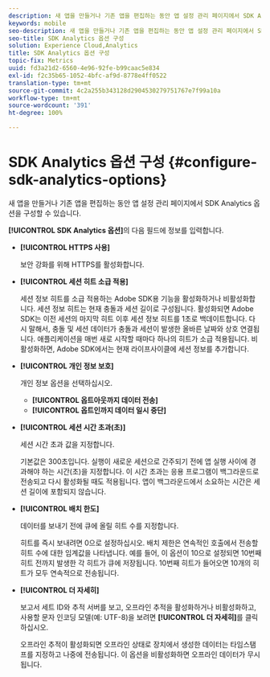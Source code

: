 ```yaml
---
description: 새 앱을 만들거나 기존 앱을 편집하는 동안 앱 설정 관리 페이지에서 SDK Analytics 옵션을 구성할 수 있습니다.
keywords: mobile
seo-description: 새 앱을 만들거나 기존 앱을 편집하는 동안 앱 설정 관리 페이지에서 SDK Analytics 옵션을 구성할 수 있습니다.
seo-title: SDK Analytics 옵션 구성
solution: Experience Cloud,Analytics
title: SDK Analytics 옵션 구성
topic-fix: Metrics
uuid: fd3a21d2-6560-4e96-92fe-b99caac5e834
exl-id: f2c35b65-1052-4bfc-af9d-8778e4ff0522
translation-type: tm+mt
source-git-commit: 4c2a255b343128d2904530279751767e7f99a10a
workflow-type: tm+mt
source-wordcount: '391'
ht-degree: 100%

---
```


# SDK Analytics 옵션 구성 {#configure-sdk-analytics-options}

새 앱을 만들거나 기존 앱을 편집하는 동안 앱 설정 관리 페이지에서 SDK Analytics 옵션을 구성할 수 있습니다.

**[!UICONTROL SDK Analytics 옵션]**&#x200B;의 다음 필드에 정보를 입력합니다. 

* **[!UICONTROL HTTPS 사용]**

   보안 강화를 위해 HTTPS를 활성화합니다.

* **[!UICONTROL 세션 히트 소급 적용]**

   세션 정보 히트를 소급 적용하는 Adobe SDK용 기능을 활성화하거나 비활성화합니다. 세션 정보 히트는 현재 충돌과 세션 길이로 구성됩니다. 활성화되면 Adobe SDK는 이전 세션의 마지막 히트 이후 세션 정보 히트를 1초로 백데이트합니다. 다시 말해서, 충돌 및 세션 데이터가 충돌과 세션이 발생한 올바른 날짜와 상호 연결됩니다. 애플리케이션을 매번 새로 시작할 때마다 하나의 히트가 소급 적용됩니다. 비활성화하면, Adobe SDK에서는 현재 라이프사이클에 세션 정보를 추가합니다.

* **[!UICONTROL 개인 정보 보호]**

   개인 정보 옵션을 선택하십시오.

   * **[!UICONTROL 옵트아웃까지 데이터 전송]**
   * **[!UICONTROL 옵트인까지 데이터 일시 중단]**

* **[!UICONTROL 세션 시간 초과(초)]**

   세션 시간 초과 값을 지정합니다.

   기본값은 300초입니다. 실행이 새로운 세션으로 간주되기 전에 앱 실행 사이에 경과해야 하는 시간(초)을 지정합니다. 이 시간 초과는 응용 프로그램이 백그라운드로 전송되고 다시 활성화될 때도 적용됩니다. 앱이 백그라운드에서 소요하는 시간은 세션 길이에 포함되지 않습니다.

* **[!UICONTROL 배치 한도]**

   데이터를 보내기 전에 큐에 올릴 히트 수를 지정합니다.

   히트를 즉시 보내려면 0으로 설정하십시오. 배치 제한은 연속적인 호출에서 전송할 히트 수에 대한 임계값을 나타냅니다. 예를 들어, 이 옵션이 10으로 설정되면 10번째 히트 전까지 발생한 각 히트가 큐에 저장됩니다. 10번째 히트가 들어오면 10개의 히트가 모두 연속적으로 전송됩니다.

* **[!UICONTROL 더 자세히]**

   보고서 세트 ID와 추적 서버를 보고, 오프라인 추적을 활성화하거나 비활성화하고, 사용할 문자 인코딩 모델(예: UTF-8)을 보려면 **[!UICONTROL 더 자세히]**&#x200B;를 클릭하십시오.

   오프라인 추적이 활성화되면 오프라인 상태로 장치에서 생성한 데이터는 타임스탬프를 지정하고 나중에 전송됩니다. 이 옵션을 비활성화하면 오프라인 데이터가 무시됩니다.
